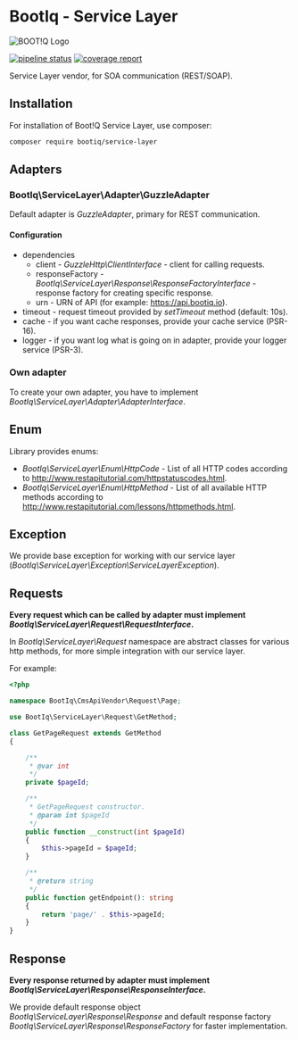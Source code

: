 BootIq - Service Layer
========
![BOOT!Q Logo](http://www.bootiq.io/images/footer-logo.png "BOOT!Q")

[![pipeline status](https://gitlab.mb-e.sk/internal/service-layer/badges/master/pipeline.svg)](https://gitlab.mb-e.sk/internal/service-layer/commits/master) [![coverage report](https://gitlab.mb-e.sk/internal/service-layer/badges/master/coverage.svg)](https://gitlab.mb-e.sk/internal/service-layer/commits/master)

Service Layer vendor, for SOA communication (REST/SOAP).

## Installation

For installation of Boot!Q Service Layer, use composer: 

```bash
composer require bootiq/service-layer
```
## Adapters
### BootIq\ServiceLayer\Adapter\GuzzleAdapter

Default adapter is *GuzzleAdapter*, primary for REST communication.

#### Configuration

  * dependencies
    * client - *GuzzleHttp\ClientInterface* - client for calling requests.
    * responseFactory - *BootIq\ServiceLayer\Response\ResponseFactoryInterface* - response factory for creating specific response.
    * urn - URN of API (for example: https://api.bootiq.io).
  * timeout - request timeout provided by *setTimeout* method (default: 10s).
  * cache - if you want cache responses, provide your cache service (PSR-16).
  * logger - if you want log what is going on in adapter, provide your logger service (PSR-3).

### Own adapter

To create your own adapter, you have to implement *BootIq\ServiceLayer\Adapter\AdapterInterface*. 

## Enum

Library provides enums:
  * *BootIq\ServiceLayer\Enum\HttpCode* - List of all HTTP codes according to http://www.restapitutorial.com/httpstatuscodes.html.
  * *BootIq\ServiceLayer\Enum\HttpMethod* - List of all available HTTP methods according to http://www.restapitutorial.com/lessons/httpmethods.html.
  
## Exception

We provide base exception for working with our service layer (*BootIq\ServiceLayer\Exception\ServiceLayerException*).

## Requests

**Every request which can be called by adapter must implement *BootIq\ServiceLayer\Request\RequestInterface*.**

In *BootIq\ServiceLayer\Request* namespace are abstract classes for various http methods, for more simple integration with our service layer.

For example:
```php
<?php

namespace BootIq\CmsApiVendor\Request\Page;

use BootIq\ServiceLayer\Request\GetMethod;

class GetPageRequest extends GetMethod
{

    /**
     * @var int
     */
    private $pageId;

    /**
     * GetPageRequest constructor.
     * @param int $pageId
     */
    public function __construct(int $pageId)
    {
        $this->pageId = $pageId;
    }

    /**
     * @return string
     */
    public function getEndpoint(): string
    {
        return 'page/' . $this->pageId;
    }
}
``` 

## Response

**Every response returned by adapter must implement *BootIq\ServiceLayer\Response\ResponseInterface*.**

We provide default response object *BootIq\ServiceLayer\Response\Response* and default response factory *BootIq\ServiceLayer\Response\ResponseFactory* for faster implementation.
